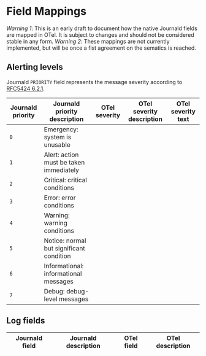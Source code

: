 # Field Mappings

*Warning 1*: This is an early draft to document how the native Journald fields are mapped in OTel. It is subject to changes and should not be considered stable in any form.
*Warning 2*: These mappings are not currently implemented, but will be once a fist agreement on the sematics is reached.

## Alerting levels

<!-- TODO: check mappings -->

Journald `PRIORITY` field represents the message severity according to [RFC5424 6.2.1](https://datatracker.ietf.org/doc/html/rfc5424#section-6.2.1).

| Journald priority | Journald priority description | OTel severity | OTel severity description | OTel severity text |
|-------------------|-------------------------------|---------------|---------------------------|--------------------|
| `0`               | Emergency: system is unusable |               |                           |                    |
| `1`               | Alert: action must be taken immediately |     |                           |                    |
| `2`               | Critical: critical conditions |               |                           |                    |
| `3`               | Error: error conditions       |               |                           |                    |
| `4`               | Warning: warning conditions   |               |                           |                    |
| `5`               | Notice: normal but significant condition |    |                           |                    |
| `6`               | Informational: informational messages |       |                           |                    |
| `7`               | Debug: debug-level messages   |               |                           |                    |

## Log fields

<!-- TODO: add mappings from Journald, Otel -->
<!-- TODO: check syslog for additional existing fields -->
<!-- TODO: check ECS for additional existing fields -->
<!-- TODO: check otel semantics guide for rules on defining new fields -->

| Journald field | Journald description | OTel field | OTel description |
|----------------|----------------------|------------|------------------|
